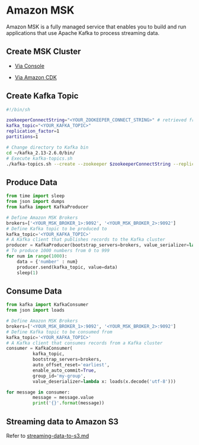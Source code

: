 # Amazon MSK

Amazon MSK is a fully managed service that enables you to build and run applications that use Apache Kafka to process streaming data.

## Create MSK Cluster 

- [Via Console](https://docs.aws.amazon.com/msk/latest/developerguide/getting-started.html)

- [Via Amazon CDK](https://github.com/wingkwong/aws-playground/tree/master/msk/cdk)

## Create Kafka Topic

```bash
#!/bin/sh

zookeeperConnectString="<YOUR_ZOOKEEPER_CONNECT_STRING>" # retrieved from "View Client Information" in Amazon MSK Console
kafka_topic="<YOUR_KAFKA_TOPIC>"
replication_factor=1
partitions=1

# Change directory to Kafka bin 
cd ~/kafka_2.13-2.6.0/bin/
# Execute kafka-topics.sh
./kafka-topics.sh --create --zookeeper $zookeeperConnectString --replication-factor $replication_factor --partitions $partitions --topic $kafka_topic
```

## Produce Data

```py
from time import sleep
from json import dumps
from kafka import KafkaProducer

# Define Amazon MSK Brokers
brokers=['<YOUR_MSK_BROKER_1>:9092', '<YOUR_MSK_BROKER_2>:9092']
# Define Kafka topic to be produced to 
kafka_topic='<YOUR_KAFKA_TOPIC>'
# A Kafka client that publishes records to the Kafka cluster
producer = KafkaProducer(bootstrap_servers=brokers, value_serializer=lambda x: dumps(x).encode('utf-8'))
# To produce 1000 numbers from 0 to 999 
for num in range(1000):
    data = {'number' : num}
    producer.send(kafka_topic, value=data)
    sleep(1)
```

## Consume Data

```py
from kafka import KafkaConsumer
from json import loads

# Define Amazon MSK Brokers
brokers=['<YOUR_MSK_BROKER_1>:9092', '<YOUR_MSK_BROKER_2>:9092']
# Define Kafka topic to be consumed from 
kafka_topic='<YOUR_KAFKA_TOPIC>'
# A Kafka client that consumes records from a Kafka cluster
consumer = KafkaConsumer(
          kafka_topic,
          bootstrap_servers=brokers,
          auto_offset_reset='earliest',
          enable_auto_commit=True,
          group_id='my-group',
          value_deserializer=lambda x: loads(x.decode('utf-8')))

for message in consumer:
          message = message.value
          print('{}'.format(message))
```

## Streaming data to Amazon S3

Refer to [streaming-data-to-s3.md](https://github.com/wingkwong/aws-playground/blob/master/msk/streaming-data-to-s3.md)